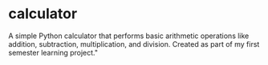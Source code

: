 # calculator
A simple Python calculator that performs basic arithmetic operations like addition, subtraction, multiplication, and division. Created as part of my first semester learning project."
